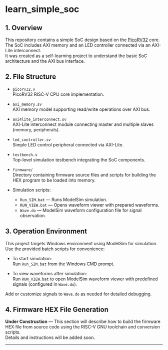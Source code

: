 # learn_simple_soc

## 1. Overview

This repository contains a simple SoC design based on the [PicoRV32](https://github.com/cliffordwolf/picorv32) core.  
The SoC includes AXI memory and an LED controller connected via an AXI-Lite interconnect.  
It was created as a self-learning project to understand the basic SoC architecture and the AXI bus interface.


## 2. File Structure

- `picorv32.v`  
  PicoRV32 RISC-V CPU core implementation.

- `axi_memory.sv`  
  AXI memory model supporting read/write operations over AXI bus.

- `axi4lite_interconnect.sv`  
  AXI-Lite interconnect module connecting master and multiple slaves (memory, peripherals).

- `led_controller.sv`  
  Simple LED control peripheral connected via AXI-Lite.

- `testbench.v`  
  Top-level simulation testbench integrating the SoC components.

- `firmware/`  
  Directory containing firmware source files and scripts for building the HEX program to be loaded into memory.

- Simulation scripts:  
  - `Run_SIM.bat` — Runs ModelSim simulation.  
  - `RUN_VIEW.bat` — Opens waveform viewer with prepared waveforms.  
  - `Wave.do` — ModelSim waveform configuration file for signal observation.

## 3. Operation Environment

This project targets Windows environment using ModelSim for simulation. Use the provided batch scripts for convenience:

- To start simulation:  
  Run `Run_SIM.bat` from the Windows CMD prompt.

- To view waveforms after simulation:  
  Run `RUN_VIEW.bat` to open ModelSim waveform viewer with predefined signals (configured in `Wave.do`).

Add or customize signals to `Wave.do` as needed for detailed debugging.

## 4. Firmware HEX File Generation

**Under Construction** — This section will describe how to build the firmware HEX file from source code using the RISC-V GNU toolchain and conversion scripts.  
Details and instructions will be added soon.

---
